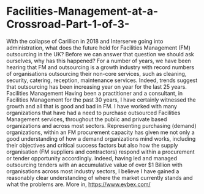 # Facilities-Management-at-a-Crossroad-Part-1-of-3-
With the collapse of Carillion in 2018 and Interserve going into administration, what does the future hold for Facilities Management (FM) outsourcing in the UK? Before we can answer that question we should ask ourselves, why has this happened? For a number of years, we have been hearing that FM and outsourcing is a growth industry with record numbers of organisations outsourcing their non-core services, such as cleaning, security, catering, reception, maintenance services. Indeed, trends suggest that outsourcing has been increasing year on year for the last 25 years. Facilities Management Having been a practitioner and a consultant, in Facilities Management for the past 30 years, I have certainly witnessed the growth and all that is good and bad in FM. I have worked with many organizations that have had a need to purchase outsourced Facilities Management services, throughout the public and private based organizations and across most sectors. Representing purchasing (demand) organizations, within an FM procurement capacity has given me not only a good understanding of how a demand organizations mind works, including their objectives and critical success factors but also how the supply organisation (FM suppliers and contractors) respond within a procurement or tender opportunity accordingly. Indeed, having led and managed outsourcing tenders with an accumulative value of over $1 Billion with organisations across most industry sectors, I believe I have gained a reasonably clear understanding of where the market currently stands and what the problems are.
More in, https://www.evbex.com/
